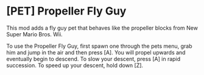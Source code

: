# [PET] Propeller Fly Guy

This mod adds a fly guy pet that behaves like the propeller blocks from New Super Mario Bros. Wii.

To use the Propeller Fly Guy, first spawn one through the pets menu, grab him and jump in the air and then press [A]. You will propel upwards and eventually begin to descend. To slow your descent, press [A] in rapid succession. To speed up your descent, hold down [Z].